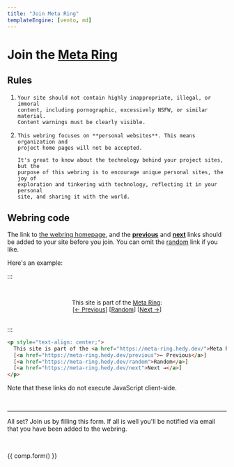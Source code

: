 ```yaml
---
title: "Join Meta Ring"
templateEngine: [vento, md]
---
```


# Join the [Meta Ring](/)

## Rules

<ol>
  <li>

    Your site should not contain highly inappropriate, illegal, or immoral
    content, including pornographic, excessively NSFW, or similar material.
    Content warnings must be clearly visible.
  </li>

  <li>

    This webring focuses on **personal websites**. This means organization and
    project home pages will not be accepted.

    It's great to know about the technology behind your project sites, but the
    purpose of this webring is to encourage unique personal sites, the joy of
    exploration and tinkering with technology, reflecting it in your personal
    site, and sharing it with the world.
  </li>
</ol>

## Webring code

The link to [the webring homepage](/), and the [**previous**](/previous) and
[**next**](/next) links should be added to your site before you join.
You can omit the [random](/random) link if you like.

Here's an example:

:::
<div style="border: var(--border-width) solid var(--border); padding: 1rem 0; border-radius: var(--border-radius); background-color: var(--code-bg); font-size: 95%;">
<p style="text-align: center;">
  This site is part of the <a href="https://meta-ring.hedy.dev/">Meta Ring</a>:<br/>
  [<a href="https://meta-ring.hedy.dev/previous">← Previous</a>]
  [<a href="https://meta-ring.hedy.dev/random">Random</a>]
  [<a href="https://meta-ring.hedy.dev/next">Next →</a>]
</p>
</div>
:::

```html
<p style="text-align: center;">
  This site is part of the <a href="https://meta-ring.hedy.dev/">Meta Ring</a>:<br/>
  [<a href="https://meta-ring.hedy.dev/previous">← Previous</a>]
  [<a href="https://meta-ring.hedy.dev/random">Random</a>]
  [<a href="https://meta-ring.hedy.dev/next">Next →</a>]
</p>
```

Note that these links do not execute JavaScript client-side.

<br />

<hr />

All set? Join us by filling this form. If all is well you'll be notified
via email that you have been added to the webring.

<br />

{{ comp.form() }}
